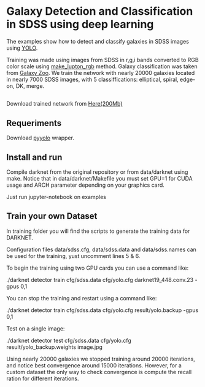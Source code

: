 # Galaxy Detection and Classification in SDSS using deep learning

The examples show how to detect and classify galaxies in SDSS images using [YOLO](https://github.com/astroCV/darknet).

Training was made using images from SDSS in r,g,i bands converted to RGB color scale using [make_lupton_rgb](http://docs.astropy.org/en/stable/api/astropy.visualization.make_lupton_rgb.html) method.
Galaxy classification was taken from [Galaxy Zoo](https://www.galaxyzoo.org/).
We train the network with nearly 20000 galaxies located in nearly 7000 SDSS images, with 5 classiffications: elliptical, spiral, edge-on, DK, merge.

##

Download trained network from [Here(200Mb)](https://drive.google.com/file/d/0B8RHInq4tQDvTTliOEt0SFViWDg/view?usp=sharing)


## Requeriments

Download [pyyolo](https://github.com/astroCV/pyyolo) wrapper.

## Install and run

Compile darknet from the original repository or from data/darknet using make. 
Notice that in data/darknet/Makefile you must set GPU=1 for CUDA usage and ARCH parameter depending on your graphics card.

Just run jupyter-notebook on examples

## Train your own Dataset

In training folder you will find the scripts to generate the training data for DARKNET.

Configuration files data/sdss.cfg, data/sdss.data and data/sdss.names can be used for the training, yust uncomment lines 5 & 6.

To begin the training using two GPU cards you can use a command like:

./darknet detector train cfg/sdss.data cfg/yolo.cfg darknet19_448.conv.23 -gpus 0,1

You can stop the training and restart using a command like:

./darknet detector train cfg/sdss.data cfg/yolo.cfg result/yolo.backup -gpus 0,1

Test on a single image:

./darknet detector test cfg/sdss.data cfg/yolo.cfg result/yolo_backup.weights image.jpg 

Using nearly 20000 galaxies we stopped training around 20000 iterations, and notice best convergence around 15000 iterations. However, for a custom dataset the only way to check convergence is compute the recall ration for different iterations.
